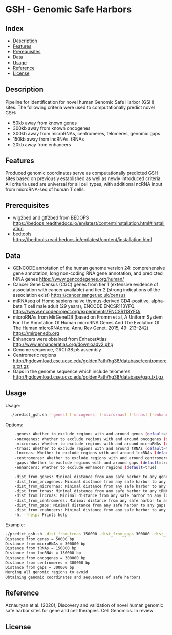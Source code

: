 # GSH - Genomic Safe Harbors

## Index

* [Description](#description)
* [Features](#features)
* [Prerequisites](#prerequisites)
* [Data](#usage)
* [Usage](#usage)
* [Reference](#reference)
* [License](#license)

## Description
Pipeline for identification for novel human Genomic Safe Harbor (GSH) sites.
The following criteria were used to computationally predict novel GSH:
- 50kb away from known genes
- 300kb away from known oncogenes
- 300kb away from microRNAs, centromeres, telomeres, genomic gaps
- 150kb away from lncRNAs, tRNAs
- 20kb away from enhancers

## Features
Produced genomic coordinates serve as computationally predicted GSH sites based on previously established as well as newly introduced criteria. All criteria used are universal for all cell types, with additional ncRNA input from microRNA-seq of human T cells.

## Prerequisites
- wig2bed and gtf2bed from BEDOPS https://bedops.readthedocs.io/en/latest/content/installation.html#installation
- bedtools https://bedtools.readthedocs.io/en/latest/content/installation.html

## Data
- GENCODE annotation of the human genome version 24: comprehensive gene annotation, long non-coding RNA gene annotation, and predicted tRNA genes
https://www.gencodegenes.org/human/ 
- Cancer Gene Census (CGC) genes from tier 1 (extensive evidence of association with cancer available) and tier 2 (strong indications of the association exist) https://cancer.sanger.ac.uk/census
- miRNAseq of Homo sapiens naive thymus-derived CD4-positive, alpha-beta T cell male adult (29 years), ENCODE ENCSR113YFQ. https://www.encodeproject.org/experiments/ENCSR113YFQ/
- microRNAs from MirGeneDB (based on Fromm et al, A Uniform System For The Annotation Of Human microRNA Genes And The Evolution Of The Human microRNAome. Annu Rev Genet. 2015, 49: 213–242) https://mirgenedb.org
- Enhancers were obtained from EnhacerAtlas http://www.enhanceratlas.org/downloadv2.php
- Genome sequence, GRCh38.p5 assembly
- Centromeric regions http://hgdownload.cse.ucsc.edu/goldenPath/hg38/database/centromeres.txt.gz
- Gaps in the genome sequence which include telomeres http://hgdownload.cse.ucsc.edu/goldenPath/hg38/database/gap.txt.gz

## Usage

Usage:
```bash
  ./predict_gsh.sh [-genes] [-oncogenes] [-micrornas] [-trnas] [-enhancers] [-lncrnas] [-centromeres] [-gaps] [-dist_from_genes] [-dist_from_enhancers] [-dist_from_oncogenes] [-dist_from_micrornas] [-dist_from_trnas] [-dist_from_lncrnas] [-dist_from_centromeres] [-dist_from_gaps] [-h|--help]	
```
  
Options:
```bash
	-genes: Whether to exclude regions with and around genes (default=true)
	-oncogenes: Whether to exclude regions with and around oncogenes (default=true)
	-micrornas: Whether to exclude regions with and around microRNAs (default=true)
	-trnas: Whether to exclude regions with and around tRNAs (default=true)
	-lncrnas: Whether to exclude regions with and around lncRNAs (default=true)
	-centromeres: Whether to exclude regions with and around centromeres (default=true)
	-gaps: Whether to exclude regions with and around gaps (default=true)
	-enhancers: Whether to exclude enhancer regions (default=true)

	-dist_from_genes: Minimal distance from any safe harbor to any gene in bp (default=50000)
	-dist_from_oncogenes: Minimal distance from any safe harbor to any oncogene in bp (default=300000)
	-dist_from_micrornas: Minimal distance from any safe harbor to any microRNA in bp (default=300000)
	-dist_from_trnas: Minimal distance from any safe harbor to any tRNA in bp (default=0)
	-dist_from_lncrnas: Minimal distance from any safe harbor to any long-non-coding RNA in bp (default=0)
	-dist_from_centromeres: Minimal distance from any safe harbor to any centromere in bp (default=0)
	-dist_from_gaps: Minimal distance from any safe harbor to any gaps in bp (default=0)
	-dist_from_enahncers: Minimal distance from any safe harbor to any enhancer in bp (default=0)
	-h, --help: Prints help
 ```
 
Example:
```bash
./predict_gsh.sh -dist_from_trnas 150000 -dist_from_gaps 300000 -dist_from_centromeres 300000 -dist_from_enahcners 20000 -dist_from_lncrnas 150000
Distance from genes = 50000 bp
Distance from microRNAs = 300000 bp
Distance from tRNAs = 150000 bp
Distance from lncRNAs = 150000 bp
Distance from oncogenes = 300000 bp
Distance from centromeres = 300000 bp
Distance from gaps = 300000 bp
Merging all genomic regions to avoid
Obtaining genomic coordinates and sequences of safe harbors
 ```
 
## Reference
Aznauryan et al. (2020), Discovery and validation of novel human genomic safe harbor sites for gene and cell therapies. Cell Genomics. In review

## License

